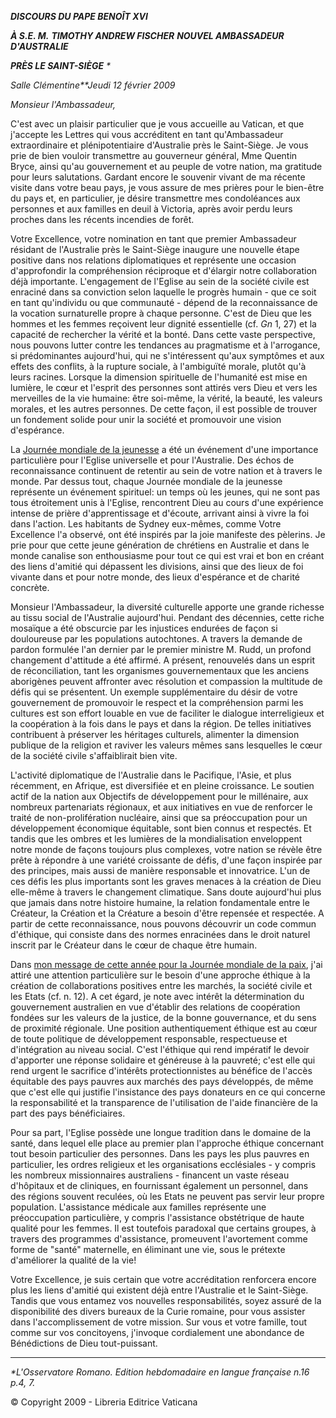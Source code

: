 ***DISCOURS DU PAPE BENOÎT XVI***

***À S.E. M.*** ***TIMOTHY ANDREW FISCHER*** ***NOUVEL AMBASSADEUR D'AUSTRALIE***

***PRÈS LE SAINT-SIÈGE*** *\**

*Salle Clémentine**Jeudi 12 février 2009*

*Monsieur l'Ambassadeur,*

C'est avec un plaisir particulier que je vous accueille au Vatican, et que j'accepte les Lettres qui vous accréditent en tant qu'Ambassadeur extraordinaire et plénipotentiaire d'Australie près le Saint-Siège. Je vous prie de bien vouloir transmettre au gouverneur général, Mme Quentin Bryce, ainsi qu'au gouvernement et au peuple de votre nation, ma gratitude pour leurs salutations. Gardant encore le souvenir vivant de ma récente visite dans votre beau pays, je vous assure de mes prières pour le bien-être du pays et, en particulier, je désire transmettre mes condoléances aux personnes et aux familles en deuil à Victoria, après avoir perdu leurs proches dans les récents incendies de forêt.

Votre Excellence, votre nomination en tant que premier Ambassadeur résidant de l'Australie près le Saint-Siège inaugure une nouvelle étape positive dans nos relations diplomatiques et représente une occasion d'approfondir la compréhension réciproque et d'élargir notre collaboration déjà importante. L'engagement de l'Eglise au sein de la société civile est enraciné dans sa conviction selon laquelle le progrès humain - que ce soit en tant qu'individu ou que communauté - dépend de la reconnaissance de la vocation surnaturelle propre à chaque personne. C'est de Dieu que les hommes et les femmes reçoivent leur dignité essentielle (cf. *Gn* 1, 27) et la capacité de rechercher la vérité et la bonté. Dans cette vaste perspective, nous pouvons lutter contre les tendances au pragmatisme et à l'arrogance, si prédominantes aujourd'hui, qui ne s'intéressent qu'aux symptômes et aux effets des conflits, à la rupture sociale, à l'ambiguïté morale, plutôt qu'à leurs racines. Lorsque la dimension spirituelle de l'humanité est mise en lumière, le cœur et l'esprit des personnes sont attirés vers Dieu et vers les merveilles de la vie humaine: être soi-même, la vérité, la beauté, les valeurs morales, et les autres personnes. De cette façon, il est possible de trouver un fondement solide pour unir la société et promouvoir une vision d'espérance.

La [Journée mondiale de la jeunesse](http://www.vatican.va/gmg/documents/gmg_2008_fr.html) a été un événement d'une importance particulière pour l'Eglise universelle et pour l'Australie. Des échos de reconnaissance continuent de retentir au sein de votre nation et à travers le monde. Par dessus tout, chaque Journée mondiale de la jeunesse représente un événement spirituel: un temps où les jeunes, qui ne sont pas tous étroitement unis à l'Eglise, rencontrent Dieu au cours d'une expérience intense de prière d'apprentissage et d'écoute, arrivant ainsi à vivre la foi dans l'action. Les habitants de Sydney eux-mêmes, comme Votre Excellence l'a observé, ont été inspirés par la joie manifeste des pèlerins. Je prie pour que cette jeune génération de chrétiens en Australie et dans le monde canalise son enthousiasme pour tout ce qui est vrai et bon en créant des liens d'amitié qui dépassent les divisions, ainsi que des lieux de foi vivante dans et pour notre monde, des lieux d'espérance et de charité concrète.

Monsieur l'Ambassadeur, la diversité culturelle apporte une grande richesse au tissu social de l'Australie aujourd'hui. Pendant des décennies, cette riche mosaïque a été obscurcie par les injustices endurées de façon si douloureuse par les populations autochtones. A travers la demande de pardon formulée l'an dernier par le premier ministre M. Rudd, un profond changement d'attitude a été affirmé. A présent, renouvelés dans un esprit de réconciliation, tant les organismes gouvernementaux que les anciens aborigènes peuvent affronter avec résolution et compassion la multitude de défis qui se présentent. Un exemple supplémentaire du désir de votre gouvernement de promouvoir le respect et la compréhension parmi les cultures est son effort louable en vue de faciliter le dialogue interreligieux et la coopération à la fois dans le pays et dans la région. De telles initiatives contribuent à préserver les héritages culturels, alimenter la dimension publique de la religion et raviver les valeurs mêmes sans lesquelles le cœur de la société civile s'affaiblirait bien vite.

L'activité diplomatique de l'Australie dans le Pacifique, l'Asie, et plus récemment, en Afrique, est diversifiée et en pleine croissance. Le soutien actif de la nation aux Objectifs de développement pour le millénaire, aux nombreux partenariats régionaux, et aux initiatives en vue de renforcer le traité de non-prolifération nucléaire, ainsi que sa préoccupation pour un développement économique équitable, sont bien connus et respectés. Et tandis que les ombres et les lumières de la mondialisation enveloppent notre monde de façons toujours plus complexes, votre nation se révèle être prête à répondre à une variété croissante de défis, d'une façon inspirée par des principes, mais aussi de manière responsable et innovatrice. L'un de ces défis les plus importants sont les graves menaces à la création de Dieu elle-même à travers le changement climatique. Sans doute aujourd'hui plus que jamais dans notre histoire humaine, la relation fondamentale entre le Créateur, la Création et la Créature a besoin d'être repensée et respectée. A partir de cette reconnaissance, nous pouvons découvrir un code commun d'éthique, qui consiste dans des normes enracinées dans le droit naturel inscrit par le Créateur dans le cœur de chaque être humain.

Dans [mon message de cette année pour la Journée mondiale de la paix](/content/benedict-xvi/fr/messages/peace/documents/hf_ben-xvi_mes_20081208_xlii-world-day-peace.html), j'ai attiré une attention particulière sur le besoin d'une approche éthique à la création de collaborations positives entre les marchés, la société civile et les Etats (cf. n. 12). A cet égard, je note avec intérêt la détermination du gouvernement australien en vue d'établir des relations de coopération fondées sur les valeurs de la justice, de la bonne gouvernance, et du sens de proximité régionale. Une position authentiquement éthique est au cœur de toute politique de développement responsable, respectueuse et d'intégration au niveau social. C'est l'éthique qui rend impératif le devoir d'apporter une réponse solidaire et généreuse à la pauvreté; c'est elle qui rend urgent le sacrifice d'intérêts protectionnistes au bénéfice de l'accès équitable des pays pauvres aux marchés des pays développés, de même que c'est elle qui justifie l'insistance des pays donateurs en ce qui concerne la responsabilité et la transparence de l'utilisation de l'aide financière de la part des pays bénéficiaires.

Pour sa part, l'Eglise possède une longue tradition dans le domaine de la santé, dans lequel elle place au premier plan l'approche éthique concernant tout besoin particulier des personnes. Dans les pays les plus pauvres en particulier, les ordres religieux et les organisations ecclésiales - y compris les nombreux missionnaires australiens - financent un vaste réseau d'hôpitaux et de cliniques, en fournissant également un personnel, dans des régions souvent reculées, où les Etats ne peuvent pas servir leur propre population. L'assistance médicale aux familles représente une préoccupation particulière, y compris l'assistance obstétrique de haute qualité pour les femmes. Il est toutefois paradoxal que certains groupes, à travers des programmes d'assistance, promeuvent l'avortement comme forme de "santé" maternelle, en éliminant une vie, sous le prétexte d'améliorer la qualité de la vie!

Votre Excellence, je suis certain que votre accréditation renforcera encore plus les liens d'amitié qui existent déjà entre l'Australie et le Saint-Siège. Tandis que vous entamez vos nouvelles responsabilités, soyez assuré de la disponibilité des divers bureaux de la Curie romaine, pour vous assister dans l'accomplissement de votre mission. Sur vous et votre famille, tout comme sur vos concitoyens, j'invoque cordialement une abondance de Bénédictions de Dieu tout-puissant.

* * *

*\*L'Osservatore Romano. Edition hebdomadaire en langue française n.16 p.4, 7.*

© Copyright 2009 - Libreria Editrice Vaticana